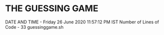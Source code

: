 # THE GUESSING GAME
 DATE AND TIME -
Friday 26 June 2020 11:57:12 PM IST
Number of Lines of Code -
33 guessinggame.sh
